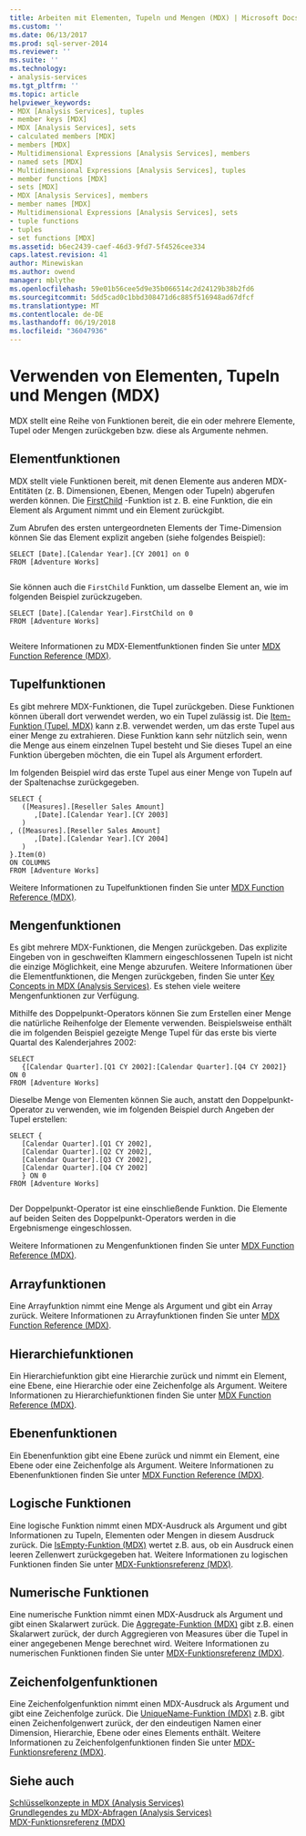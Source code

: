 ```yaml
---
title: Arbeiten mit Elementen, Tupeln und Mengen (MDX) | Microsoft Docs
ms.custom: ''
ms.date: 06/13/2017
ms.prod: sql-server-2014
ms.reviewer: ''
ms.suite: ''
ms.technology:
- analysis-services
ms.tgt_pltfrm: ''
ms.topic: article
helpviewer_keywords:
- MDX [Analysis Services], tuples
- member keys [MDX]
- MDX [Analysis Services], sets
- calculated members [MDX]
- members [MDX]
- Multidimensional Expressions [Analysis Services], members
- named sets [MDX]
- Multidimensional Expressions [Analysis Services], tuples
- member functions [MDX]
- sets [MDX]
- MDX [Analysis Services], members
- member names [MDX]
- Multidimensional Expressions [Analysis Services], sets
- tuple functions
- tuples
- set functions [MDX]
ms.assetid: b6ec2439-caef-46d3-9fd7-5f4526cee334
caps.latest.revision: 41
author: Minewiskan
ms.author: owend
manager: mblythe
ms.openlocfilehash: 59e01b56cee5d9e35b066514c2d24129b38b2fd6
ms.sourcegitcommit: 5dd5cad0c1bbd308471d6c885f516948ad67dfcf
ms.translationtype: MT
ms.contentlocale: de-DE
ms.lasthandoff: 06/19/2018
ms.locfileid: "36047936"
---
```

# <a name="working-with-members-tuples-and-sets-mdx"></a>Verwenden von Elementen, Tupeln und Mengen (MDX)
  MDX stellt eine Reihe von Funktionen bereit, die ein oder mehrere Elemente, Tupel oder Mengen zurückgeben bzw. diese als Argumente nehmen.  
  
## <a name="member-functions"></a>Elementfunktionen  
 MDX stellt viele Funktionen bereit, mit denen Elemente aus anderen MDX-Entitäten (z. B. Dimensionen, Ebenen, Mengen oder Tupeln) abgerufen werden können. Die [FirstChild](/sql/mdx/firstchild-mdx) -Funktion ist z. B. eine Funktion, die ein Element als Argument nimmt und ein Element zurückgibt.  
  
 Zum Abrufen des ersten untergeordneten Elements der Time-Dimension können Sie das Element explizit angeben (siehe folgendes Beispiel):  
  
```  
SELECT [Date].[Calendar Year].[CY 2001] on 0  
FROM [Adventure Works]  
  
```  
  
 Sie können auch die `FirstChild` Funktion, um dasselbe Element an, wie im folgenden Beispiel zurückzugeben.  
  
```  
SELECT [Date].[Calendar Year].FirstChild on 0  
FROM [Adventure Works]  
  
```  
  
 Weitere Informationen zu MDX-Elementfunktionen finden Sie unter [MDX Function Reference &#40;MDX&#41;](/sql/mdx/mdx-function-reference-mdx).  
  
## <a name="tuple-functions"></a>Tupelfunktionen  
 Es gibt mehrere MDX-Funktionen, die Tupel zurückgeben. Diese Funktionen können überall dort verwendet werden, wo ein Tupel zulässig ist. Die [Item-Funktion &#40;Tupel, MDX&#41;](/sql/mdx/item-tuple-mdx) kann z.B. verwendet werden, um das erste Tupel aus einer Menge zu extrahieren. Diese Funktion kann sehr nützlich sein, wenn die Menge aus einem einzelnen Tupel besteht und Sie dieses Tupel an eine Funktion übergeben möchten, die ein Tupel als Argument erfordert.  
  
 Im folgenden Beispiel wird das erste Tupel aus einer Menge von Tupeln auf der Spaltenachse zurückgegeben.  
  
```  
SELECT {  
   ([Measures].[Reseller Sales Amount]  
      ,[Date].[Calendar Year].[CY 2003]  
   )  
, ([Measures].[Reseller Sales Amount]  
      ,[Date].[Calendar Year].[CY 2004]  
   )  
}.Item(0)  
ON COLUMNS   
FROM [Adventure Works]  
```  
  
 Weitere Informationen zu Tupelfunktionen finden Sie unter [MDX Function Reference &#40;MDX&#41;](/sql/mdx/mdx-function-reference-mdx).  
  
## <a name="set-functions"></a>Mengenfunktionen  
 Es gibt mehrere MDX-Funktionen, die Mengen zurückgeben. Das explizite Eingeben von in geschweiften Klammern eingeschlossenen Tupeln ist nicht die einzige Möglichkeit, eine Menge abzurufen. Weitere Informationen über die Elementfunktionen, die Mengen zurückgeben, finden Sie unter [Key Concepts in MDX &#40;Analysis Services&#41;](../key-concepts-in-mdx-analysis-services.md). Es stehen viele weitere Mengenfunktionen zur Verfügung.  
  
 Mithilfe des Doppelpunkt-Operators können Sie zum Erstellen einer Menge die natürliche Reihenfolge der Elemente verwenden. Beispielsweise enthält die im folgenden Beispiel gezeigte Menge Tupel für das erste bis vierte Quartal des Kalenderjahres 2002:  
  
```  
SELECT   
   {[Calendar Quarter].[Q1 CY 2002]:[Calendar Quarter].[Q4 CY 2002]}   
ON 0  
FROM [Adventure Works]  
```  
  
 Dieselbe Menge von Elementen können Sie auch, anstatt den Doppelpunkt-Operator zu verwenden, wie im folgenden Beispiel durch Angeben der Tupel erstellen:  
  
```  
SELECT {  
   [Calendar Quarter].[Q1 CY 2002],   
   [Calendar Quarter].[Q2 CY 2002],   
   [Calendar Quarter].[Q3 CY 2002],   
   [Calendar Quarter].[Q4 CY 2002]  
   } ON 0  
FROM [Adventure Works]  
  
```  
  
 Der Doppelpunkt-Operator ist eine einschließende Funktion. Die Elemente auf beiden Seiten des Doppelpunkt-Operators werden in die Ergebnismenge eingeschlossen.  
  
 Weitere Informationen zu Mengenfunktionen finden Sie unter [MDX Function Reference &#40;MDX&#41;](/sql/mdx/mdx-function-reference-mdx).  
  
## <a name="array-functions"></a>Arrayfunktionen  
 Eine Arrayfunktion nimmt eine Menge als Argument und gibt ein Array zurück. Weitere Informationen zu Arrayfunktionen finden Sie unter [MDX Function Reference &#40;MDX&#41;](/sql/mdx/mdx-function-reference-mdx).  
  
## <a name="hierarchy-functions"></a>Hierarchiefunktionen  
 Ein Hierarchiefunktion gibt eine Hierarchie zurück und nimmt ein Element, eine Ebene, eine Hierarchie oder eine Zeichenfolge als Argument. Weitere Informationen zu Hierarchiefunktionen finden Sie unter [MDX Function Reference &#40;MDX&#41;](/sql/mdx/mdx-function-reference-mdx).  
  
## <a name="level-functions"></a>Ebenenfunktionen  
 Ein Ebenenfunktion gibt eine Ebene zurück und nimmt ein Element, eine Ebene oder eine Zeichenfolge als Argument. Weitere Informationen zu Ebenenfunktionen finden Sie unter [MDX Function Reference &#40;MDX&#41;](/sql/mdx/mdx-function-reference-mdx).  
  
## <a name="logical-functions"></a>Logische Funktionen  
 Eine logische Funktion nimmt einen MDX-Ausdruck als Argument und gibt Informationen zu Tupeln, Elementen oder Mengen in diesem Ausdruck zurück. Die [IsEmpty-Funktion &#40;MDX&#41;](/sql/mdx/isempty-mdx) wertet z.B. aus, ob ein Ausdruck einen leeren Zellenwert zurückgegeben hat. Weitere Informationen zu logischen Funktionen finden Sie unter [MDX-Funktionsreferenz &#40;MDX&#41;](/sql/mdx/mdx-function-reference-mdx).  
  
## <a name="numeric-functions"></a>Numerische Funktionen  
 Eine numerische Funktion nimmt einen MDX-Ausdruck als Argument und gibt einen Skalarwert zurück. Die [Aggregate-Funktion &#40;MDX&#41;](/sql/mdx/aggregate-mdx) gibt z.B. einen Skalarwert zurück, der durch Aggregieren von Measures über die Tupel in einer angegebenen Menge berechnet wird. Weitere Informationen zu numerischen Funktionen finden Sie unter [MDX-Funktionsreferenz &#40;MDX&#41;](/sql/mdx/mdx-function-reference-mdx).  
  
## <a name="string-functions"></a>Zeichenfolgenfunktionen  
 Eine Zeichenfolgenfunktion nimmt einen MDX-Ausdruck als Argument und gibt eine Zeichenfolge zurück. Die [UniqueName-Funktion &#40;MDX&#41;](/sql/mdx/uniquename-mdx) z.B. gibt einen Zeichenfolgenwert zurück, der den eindeutigen Namen einer Dimension, Hierarchie, Ebene oder eines Elements enthält. Weitere Informationen zu Zeichenfolgenfunktionen finden Sie unter [MDX-Funktionsreferenz &#40;MDX&#41;](/sql/mdx/mdx-function-reference-mdx).  
  
## <a name="see-also"></a>Siehe auch  
 [Schlüsselkonzepte in MDX &#40;Analysis Services&#41;](../key-concepts-in-mdx-analysis-services.md)   
 [Grundlegendes zu MDX-Abfragen &#40;Analysis Services&#41;](mdx-query-fundamentals-analysis-services.md)   
 [MDX-Funktionsreferenz &#40;MDX&#41;](/sql/mdx/mdx-function-reference-mdx)  
  
  
